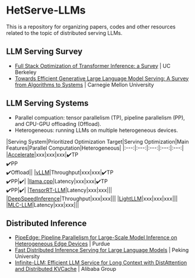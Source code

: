 # HetServe-LLMs
This is a repository for organizing papers, codes and other resources related to the topic of distributed serving LLMs.

## LLM Serving Survey
- [Full Stack Optimization of Transformer Inference: a Survey](https://arxiv.org/abs/2302.14017) | UC Berkeley
- [Towards Efficient Generative Large Language Model Serving: A Survey from Algorithms to Systems](https://arxiv.org/pdf/2312.15234) | Carnegie Mellon University

## LLM Serving Systems

- Parallel compuation: tensor parallelism (TP), pipeline parallelism (PP), and CPU-GPU offloading (Offload).
- Heterogeneous: running LLMs on multiple heterogeneous devices. 

|Serving System|Prioritized Optimization Target|Serving Optimization|Main Features|Parallel Computation|Heterogeneous|
|:---:|:---:|:---:|:---:|:---:|
|[Accelerate](https://github.com/huggingface/accelerate)|xxx|xxx|xxx|✔️TP<br>✔️PP<br>✔️Offload||
|[vLLM](https://github.com/vllm-project/vllm)|Throughput|xxx|xxx|✔️TP<br>✔️PP|✔️|
|[llama.cpp](https://github.com/ggerganov/llama.cpp)|Latency|xxx|xxx|✔️TP<br>✔️PP|✔️|
|[TensorRT-LLM](https://github.com/NVIDIA/TensorRT-LLM)|Latency|xxx|xxx|||
|[DeepSpeedInference](https://github.com/microsoft/DeepSpeed)|Throughput|xxx|xxx|||
|[LightLLM](https://github.com/ModelTC/lightllm)|xxx|xxx|xxx|||
|[MLC-LLM](https://github.com/mlc-ai/mlc-llm)|Latency|xxx|xxx|||

## Distributed Inference
- [PipeEdge: Pipeline Parallelism for Large-Scale Model Inference on Heterogeneous Edge Devices](https://github.com/usc-isi/PipeEdge) | Purdue
- [Fast Distributed Inference Serving for Large Language Models](https://arxiv.org/abs/2305.05920) | Peking University
- [Infinite-LLM: Efficient LLM Service for Long Context with DistAttention and Distributed KVCache](https://arxiv.org/abs/2401.02669) | Alibaba Group
